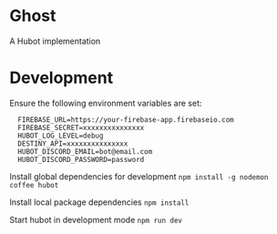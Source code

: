# Ghost
A Hubot implementation


# Development
Ensure the following environment variables are set:
```
  FIREBASE_URL=https://your-firebase-app.firebaseio.com
  FIREBASE_SECRET=xxxxxxxxxxxxxxx
  HUBOT_LOG_LEVEL=debug
  DESTINY_API=xxxxxxxxxxxxxxx
  HUBOT_DISCORD_EMAIL=bot@email.com
  HUBOT_DISCORD_PASSWORD=password
```
Install global dependencies for development
`npm install -g nodemon coffee hubot`

Install local package dependencies
`npm install`

Start hubot in development mode
`npm run dev`
